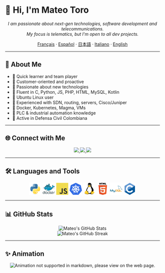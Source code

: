 # 👋 Hi, I'm Mateo Toro

<p align="center">
  <em>I am passionate about next-gen technologies, software development and telecommunications.<br>
  My focus is telematics, but I'm open to all dev projects.</em>
</p>

<p align="center">
  <a href="/docs/readme_fr.md">Français</a> ·
  <a href="/docs/readme_es.md">Español</a> ·
  <a href="/docs/readme_ja.md">日本語</a> ·
  <a href="/docs/readme_it.md">Italiano</a> ·
  <a href="https://github.com/mgodll">English</a>
</p>

---

## 🔎 About Me

- 🚀 Quick learner and team player  
- 🚀 Customer-oriented and proactive  
- 🚀 Passionate about new technologies  
- 🚀 Fluent in C, Python, JS, PHP, HTML, MySQL, Kotlin  
- 🚀 Ubuntu Linux user  
- 🚀 Experienced with SDN, routing, servers, Cisco/Juniper  
- 🚀 Docker, Kubernetes, Magma, VMs  
- 🚀 PLC & industrial automation knowledge  
- 🚀 Active in Defensa Civil Colombiana  

---

## 🌐 Connect with Me

<p align="center">
  <a href="https://linkedin.com/in/mateo-toro-rodriguez-3799b624a" target="_blank">
    <img src="https://raw.githubusercontent.com/rahuldkjain/github-profile-readme-generator/master/src/images/icons/Social/linked-in-alt.svg" width="40" />
  </a>
  <a href="https://fb.com/mateotororodriguez" target="_blank">
    <img src="https://raw.githubusercontent.com/rahuldkjain/github-profile-readme-generator/master/src/images/icons/Social/facebook.svg" width="40" />
  </a>
  <a href="https://instagram.com/mgodll_99" target="_blank">
    <img src="https://raw.githubusercontent.com/rahuldkjain/github-profile-readme-generator/master/src/images/icons/Social/instagram.svg" width="40" />
  </a>
</p>

---

## 🛠️ Languages and Tools

<p align="center">
  <img src="https://raw.githubusercontent.com/devicons/devicon/master/icons/python/python-original.svg" width="40" />
  <img src="https://raw.githubusercontent.com/devicons/devicon/master/icons/docker/docker-original-wordmark.svg" width="40" />
  <img src="https://raw.githubusercontent.com/devicons/devicon/master/icons/javascript/javascript-original.svg" width="40" />
  <img src="https://raw.githubusercontent.com/devicons/devicon/master/icons/kubernetes/kubernetes-plain.svg" width="40" />
  <img src="https://raw.githubusercontent.com/devicons/devicon/master/icons/linux/linux-original.svg" width="40" />
  <img src="https://raw.githubusercontent.com/devicons/devicon/master/icons/html5/html5-original-wordmark.svg" width="40" />
  <img src="https://raw.githubusercontent.com/devicons/devicon/master/icons/mysql/mysql-original-wordmark.svg" width="40" />
  <img src="https://raw.githubusercontent.com/devicons/devicon/master/icons/c/c-original.svg" width="40" />
</p>

---

## 📊 GitHub Stats

<p align="center">
  <img src="https://github-readme-stats.vercel.app/api?username=mgodll&show_icons=true&theme=dark" alt="Mateo's GitHub Stats" />
  <br>
  <img src="https://github-readme-streak-stats.herokuapp.com/?user=mgodll&theme=dark" alt="Mateo's GitHub Streak" />
</p>

---

## ✨ Animation

<p align="center">
  <img src="https://assets2.lottiefiles.com/packages/lf20_qp1q7mct.json" alt="Animation not supported in markdown, please view on the web page." width="300" />
</p>
